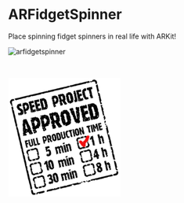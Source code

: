 # ARFidgetSpinner
Place spinning fidget spinners in real life with ARKit!

![arfidgetspinner](docs/assets/giphy-downsized-large.gif)

<br>

![Speed Project Approved! 1 Hr](docs/assets/speedproject-approved-stamp-1h.gif)
